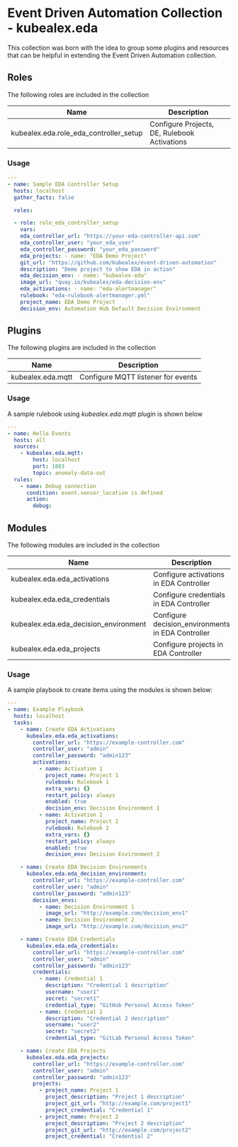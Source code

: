 # Event Driven Automation Collection - kubealex.eda

This collection was born with the idea to group some plugins and resources that can be helpful in extending the Event Driven Automation collection.

## Roles

The following roles are included in the collection

| Name                                   | Description                                  |
| -------------------------------------- | -------------------------------------------- |
| kubealex.eda.role_eda_controller_setup | Configure Projects, DE, Rulebook Activations |

### Usage

```yaml
---
- name: Sample EDA Controller Setup
  hosts: localhost
  gather_facts: false

  roles:

  - role: role_eda_controller_setup
    vars:
    eda_controller_url: "https://your-eda-controller-api.com"
    eda_controller_user: "your_eda_user"
    eda_controller_password: "your_eda_password"
    eda_projects: - name: "EDA Demo Project"
    git_url: "https://github.com/kubealex/event-driven-automation"
    description: "Demo project to show EDA in action"
    eda_decision_env: - name: "kubealex-eda"
    image_url: "quay.io/kubealex/eda-decision-env"
    eda_activations: - name: "eda-alertmanager"
    rulebook: "eda-rulebook-alertmanager.yml"
    project_name: EDA Demo Project
    decision_env: Automation Hub Default Decision Environment
```

## Plugins

The following plugins are included in the collection

| Name              | Description                        |
| ----------------- | ---------------------------------- |
| kubealex.eda.mqtt | Configure MQTT listener for events |

### Usage

A sample rulebook using _kubealex.eda.mqtt_ plugin is shown below

```yaml
---
- name: Hello Events
  hosts: all
  sources:
    - kubealex.eda.mqtt:
        host: localhost
        port: 1883
        topic: anomaly-data-out
  rules:
    - name: Debug connection
      condition: event.sensor_location is defined
      action:
        debug:
```

## Modules

The following modules are included in the collection

| Name                                  | Description                                       |
| ------------------------------------- | ------------------------------------------------- |
| kubealex.eda.eda_activations          | Configure activations in EDA Controller           |
| kubealex.eda.eda_credentials          | Configure credentials in EDA Controller           |
| kubealex.eda.eda_decision_environment | Configure decision_environments in EDA Controller |
| kubealex.eda.eda_projects             | Configure projects in EDA Controller              |

### Usage

A sample playbook to create items using the modules is shown below:

```yaml
---
- name: Example Playbook
  hosts: localhost
  tasks:
    - name: Create EDA Activations
      kubealex.eda.eda_activations:
        controller_url: "https://example-controller.com"
        controller_user: "admin"
        controller_password: "admin123"
        activations:
          - name: Activation 1
            project_name: Project 1
            rulebook: Rulebook 1
            extra_vars: {}
            restart_policy: always
            enabled: true
            decision_env: Decision Environment 1
          - name: Activation 2
            project_name: Project 2
            rulebook: Rulebook 2
            extra_vars: {}
            restart_policy: always
            enabled: true
            decision_env: Decision Environment 2

    - name: Create EDA Decision Environments
      kubealex.eda.eda_decision_environment:
        controller_url: "https://example-controller.com"
        controller_user: "admin"
        controller_password: "admin123"
        decision_envs:
          - name: Decision Environment 1
            image_url: "http://example.com/decision_env1"
          - name: Decision Environment 2
            image_url: "http://example.com/decision_env2"

    - name: Create EDA Credentials
      kubealex.eda.eda_credentials:
        controller_url: "https://example-controller.com"
        controller_user: "admin"
        controller_password: "admin123"
        credentials:
          - name: Credential 1
            description: "Credential 1 description"
            username: "user1"
            secret: "secret1"
            credential_type: "GitHub Personal Access Token"
          - name: Credential 2
            description: "Credential 2 description"
            username: "user2"
            secret: "secret2"
            credential_type: "GitLab Personal Access Token"

    - name: Create EDA Projects
      kubealex.eda.eda_projects:
        controller_url: "https://example-controller.com"
        controller_user: "admin"
        controller_password: "admin123"
        projects:
          - project_name: Project 1
            project_description: "Project 1 description"
            project_git_url: "http://example.com/project1"
            project_credential: "Credential 1"
          - project_name: Project 2
            project_description: "Project 2 description"
            project_git_url: "http://example.com/project2"
            project_credential: "Credential 2"
```

```

```
